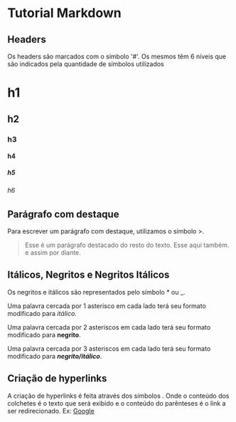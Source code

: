 # Tutorial Markdown


## Headers

Os headers são marcados com o símbolo '#'. Os mesmos têm 6 níveis que são indicados  pela quantidade de símbolos utilizados

# h1

## h2

### h3

#### h4

##### h5

###### h6

## Parágrafo com destaque
Para escrever um parágrafo com destaque, utilizamos o símbolo >.

>Esse é um parágrafo destacado do resto do texto. Esse aqui também. e assim por diante.


## Itálicos, Negritos e Negritos Itálicos
Os negritos e itálicos são representados pelo símbolo * ou _.

Uma palavra cercada por 1 asterisco em cada lado terá seu formato modificado para *itálico*.

Uma palavra cercada por 2 asteriscos em cada lado terá seu formato modificado para **negrito**.

Uma palavra cercada por 3 asteriscos em cada lado terá seu formato modificado para ***negrito/itálico***.

## Criação de hyperlinks

A criação de hyperlinks é feita através dos símbolos [](). Onde o conteúdo dos colchetes é o texto que será exibido e o conteúdo do parênteses é o link a ser redirecionado.
Ex: [Google](www.google.com)
